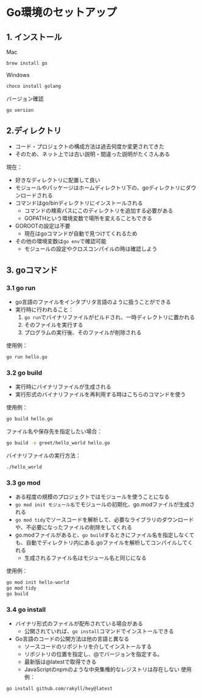 # Go環境のセットアップ
## 1. インストール
Mac
```bash
brew install go
```
Windows
```bash
choco install golang
```
バージョン確認
```bash
go version
```

## 2.ディレクトリ
- コード・プロジェクトの構成方法は過去何度か変更されてきた
- そのため、ネット上では古い説明・間違った説明がたくさんある

現在：
- 好きなディレクトリに配置して良い
- モジュールやパッケージはホームディレクトリ下の、goディレクトリにダウンロードされる
- コマンドはgo/binディレクトリにインストールされる
  - コマンドの検索パスにこのディレクトリを追加する必要がある
  - GOPATHという環境変数で場所を変えることもできる
- GOROOTの設定は不要
  - 現在はgoコマンドが自動で見つけてくれるため
- その他の環境変数は`go env`で確認可能
  - モジュールの設定やクロスコンパイルの時は確認しよう

## 3. goコマンド
### 3.1 go run
- go言語のファイルをインタプリタ言語のように扱うことができる
- 実行時に行われること：
  1. `go run`でバイナリファイルがビルドされ、一時ディレクトリに置かれる
  2. そのファイルを実行する
  3. プログラムの実行後、そのファイルが削除される

使用例：
```bash
go run hello.go
```

### 3.2 go build
- 実行時にバイナリファイルが生成される
- 実行形式のバイナリファイルを再利用する時はこちらのコマンドを使う

使用例：
```bash
go build hello.go
```

ファイル名や保存先を指定したい場合：
```bash
go build -o greet/hello_world hello.go
```

バイナリファイルの実行方法：
```bash
./hello_world
```

### 3.3 go mod
- ある程度の規模のプロジェクトではモジュールを使うことになる
- `go mod init モジュール名`でモジュールの初期化、go.modファイルが生成される
- `go mod tidy`でソースコードを解析して、必要なライブラリのダウンロードや、不必要になったファイルの削除をしてくれる
- go.modファイルがあると、`go build`するときにファイル名を指定しなくても、自動でディレクトリ内にある.goファイルを解析してコンパイルしてくれる
  - 生成されるファイル名はモジュール名と同じになる

使用例：
```bash
go mod init hello-world
go mod tidy
go build
```

### 3.4 go install
- バイナリ形式のファイルが配布されている場合がある
  - 公開されていれば、`go install`コマンドでインストールできる
- Go言語のコードの公開方法は他の言語と異なる
  - ソースコードのリポジトリを介してインストールする
  - リポジトリの位置を指定し、@でバージョンを指定する。
  - 最新版は@latestで取得できる
  - JavaScriptのnpmのような中央集権的なレジストリは存在しない 
使用例：
```bash
go install github.com/rakyll/hey@latest
```
